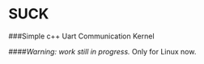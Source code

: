 # SUCK
###Simple c++ Uart Communication Kernel

####_Warning: work still in progress._
Only for Linux now.
